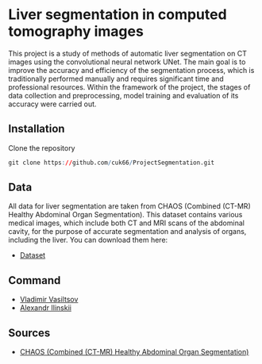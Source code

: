 # Liver segmentation in computed tomography images
This project is a study of methods of automatic liver segmentation on CT images using the convolutional neural network UNet. The main goal is to improve the accuracy and efficiency of the segmentation process, which is traditionally performed manually and requires significant time and professional resources. Within the framework of the project, the stages of data collection and preprocessing, model training and evaluation of its accuracy were carried out.

## Installation
Clone the repository
```r
git clone https://github.com/cuk66/ProjectSegmentation.git
```

## Data
All data for liver segmentation are taken from CHAOS (Combined (CT-MR) Healthy Abdominal Organ Segmentation). This dataset contains various medical images, which include both CT and MRI scans of the abdominal cavity, for the purpose of accurate segmentation and analysis of organs, including the liver. You can download them here:
- [Dataset](https://drive.google.com/drive/folders/1kQ09S4QGdGjWlptX0UFefR-FVA3MMAnk?usp=sharing)

## Command
- [Vladimir Vasiltsov](https://github.com/cuk66)
- [Alexandr Ilinskii](https://github.com/zZilman)

## Sources
- [CHAOS (Combined (CT-MR) Healthy Abdominal Organ Segmentation)](https://chaos.grand-challenge.org/Combined_Healthy_Abdominal_Organ_Segmentation)


